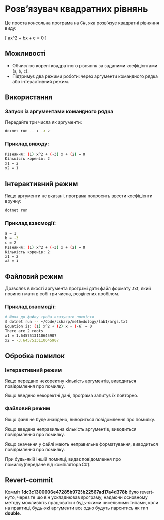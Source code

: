 # Розв’язувач квадратних рівнянь

Це проста консольна програма на C#, яка розв’язує квадратні рівняння виду:

\[
ax^2 + bx + c = 0
\]

## Можливості
- Обчислює корені квадратного рівняння за заданими коефіцієнтами (`a`, `b`, `c`).
- Підтримує два режими роботи: через аргументи командного рядка або інтерактивний режим.

## Використання

### Запуск із аргументами командного рядка
Передайте три числа як аргументи:
```sh
dotnet run -- 1 -3 2
```

### Приклад виводу:

```sh
Рівняння: (1) x^2 + (-3) x + (2) = 0
Кількість коренів: 2
x1 = 2
x2 = 1
```

## Інтерактивний режим

Якщо аргументи не вказані, програма попросить ввести коефіцієнти вручну:

```sh
dotnet run
```

### Приклад взаємодії:

```sh
a = 1
b = -3
c = 2
Рівняння: (1) x^2 + (-3) x + (2) = 0
Кількість коренів: 2
x1 = 2
x2 = 1
```

## Файловий режим

Дозволяє в якості аргумента програмі дати файл формату 
.txt, який повинен мати в собі три числа, розділених
пробілом. 

### Приклад взаємодії:

```sh
# Шлях до файлу треба вказувати повністю
$ dotnet run -- ~/Code/csharp/methodology/lab1/args.txt
Equation is: (1) x^2 + (2) x + (-6) = 0
There are 2 roots
x1 = 1.6457513110645907
x2 = -3.6457513110645907
```

## Обробка помилок

### Інтерактивний режим

Якщо передано некоректну кількість аргументів, виводиться повідомлення про помилку.

Якщо введено некоректні дані, програма запитує їх повторно.

### Файловий режим

Якщо файл не буде знайдено, виводиться повідомлення про 
помилку.

Якщо введена неправильна кількість аргументів, виводиться повідомлення про помилку.

Якщо значення у файлі мають неправильне форматування, виводиться повідомлення про помилку.

При будь-якій іншій помилці, видає повідомлення про помилку(передане від компілятора C#).

## Revert-commit

Комміт **1dc3c1300606e47285b9725b22567ad17a4d378b** було revert-нуто, через те що він ускладнював програму, надаючи основному методу можливість працювати з будь-якими чисельними типами, коли на практиці, будь-які аргументи все одно будуть парситись як тип **double**.